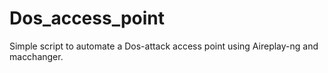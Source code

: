 # Dos_access_point
Simple script to automate a Dos-attack access point using Aireplay-ng and macchanger.
